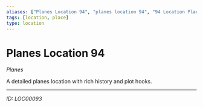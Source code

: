 ```yaml
---
aliases: ["Planes Location 94", "planes location 94", "94 Location Planes"]
tags: [location, place]
type: location
---
```


# Planes Location 94

*Planes*

A detailed planes location with rich history and plot hooks.

---
*ID: LOC00093*